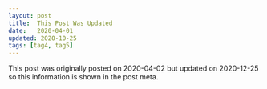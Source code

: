 ```yaml
---
layout: post
title:  This Post Was Updated
date:   2020-04-01
updated: 2020-10-25
tags: [tag4, tag5]
---
```

This post was originally posted on 2020-04-02 but updated on 2020-12-25 so this information is shown in the post meta.